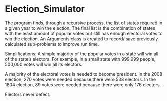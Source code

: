 # Election_Simulator
The program finds, through a recursive process, the list of states required in a given year to win the election. 
The final list is the combination of states with the least amount of popular votes but still has enough electoral votes to win the election.
An Arguments class is created to record/ save previously calculated sub-problems to improve run time. 

Simplifications:
A simple majority of the popular votes in a state will win all of the state’s electors. For example, in a small state with 999,999 people, 500,000 votes will win all its electors.

A majority of the electoral votes is needed to become president. In the 2008 election, 270 votes were needed because there were 538 electors. In the 1804 election, 89 votes were needed because there were only 176 electors.

Electors never defect.
